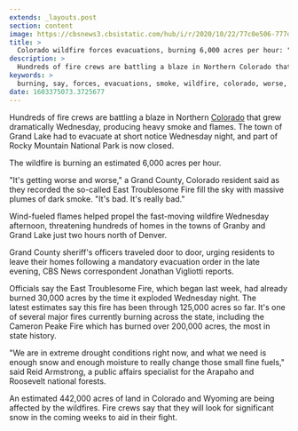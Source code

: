```yaml
--- 
extends: _layouts.post 
section: content 
image: https://cbsnews3.cbsistatic.com/hub/i/r/2020/10/22/77c0e506-777d-41be-b7c0-ea73eee79d91/thumbnail/1200x630/74e45065b9d7214fe8ff61b1b864c771/cbsn-fusion-historic-wildfires-burn-hundreds-of-thousands-of-acres-throughout-colorado-thumbnail-572186-640x360.jpg 
title: > 
  Colorado wildfire forces evacuations, burning 6,000 acres per hour: "It's getting worse and worse" 
description: > 
  Hundreds of fire crews are battling a blaze in Northern Colorado that grew dramatically Wednesday, producing heavy smoke and flames.The wildfire is burning an estimated 6,000 acres per hour."It's getting worse and worse," a Grand County, Colorado resident said as they recorded the so-called East Troublesome Fire fill the sky with massive plumes of dark smoke.Officials say the East Troublesome Fire, which began last week, had already burned 30,000 acres by the time it exploded Wednesday night.An estimated 442,000 acres of land in Colorado and Wyoming are being affected by the wildfires. 
keywords: > 
  burning, say, forces, evacuations, smoke, wildfire, colorado, worse, hour, troublesome, state, getting, 6000, snow, acres, grand 
date: 1603375073.3725677 
--- 
```

<div><p>Hundreds of fire crews are battling a blaze in Northern <a href="https://www.cbsnews.com/news/climate-change-wildfires-record-breaking-colorado/" target="_blank">Colorado</a> that grew dramatically Wednesday, producing heavy smoke and flames. The town of Grand Lake had to evacuate at short notice Wednesday night, and part of Rocky Mountain National Park is now closed.</p><p>The wildfire is burning an estimated 6,000 acres per hour.&#160;</p><p>"It's getting worse and worse," a Grand County, Colorado resident said as they recorded the so-called East Troublesome Fire fill the sky with massive plumes of dark smoke. "It's bad. It's really bad."</p><p>Wind-fueled flames helped propel the fast-moving wildfire Wednesday afternoon, threatening hundreds of homes in the towns of Granby and Grand Lake just two hours north of Denver.</p><p>Grand County sheriff's officers traveled door to door, urging residents to leave their homes following a mandatory evacuation order in the late evening, CBS News correspondent Jonathan Vigliotti reports.</p><p>Officials say the East Troublesome Fire, which began last week, had already burned 30,000 acres by the time it exploded Wednesday night. The latest&#160;estimates say this fire has been through 125,000 acres so far. It's one of several major fires currently burning across the state, including the Cameron Peake Fire which has burned over 200,000 acres, the most in state history.</p><p>"We are in extreme drought conditions right now, and what we need is enough snow and enough moisture to really change those small fine fuels," said Reid Armstrong, a public affairs specialist for the Arapaho and Roosevelt national forests.</p><p>An estimated 442,000 acres of land in Colorado and Wyoming are being affected by the wildfires. Fire crews say that they will look for significant snow in the coming weeks to aid in their fight.</p></div>